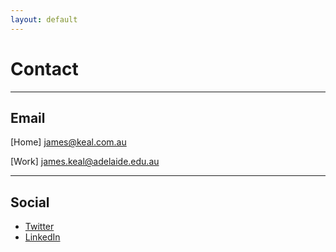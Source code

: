 ```yaml
---
layout: default
---
```

# Contact
___

## Email

[Home] [james@keal.com.au](mailto:james@keal.com.au)

[Work] [james.keal@adelaide.edu.au](mailto:james.keal@adelaide.edu.au)

---

## Social

* [Twitter](https://twitter.com/_keeeal)
* [LinkedIn](https://www.linkedin.com/in/jkeal/)
